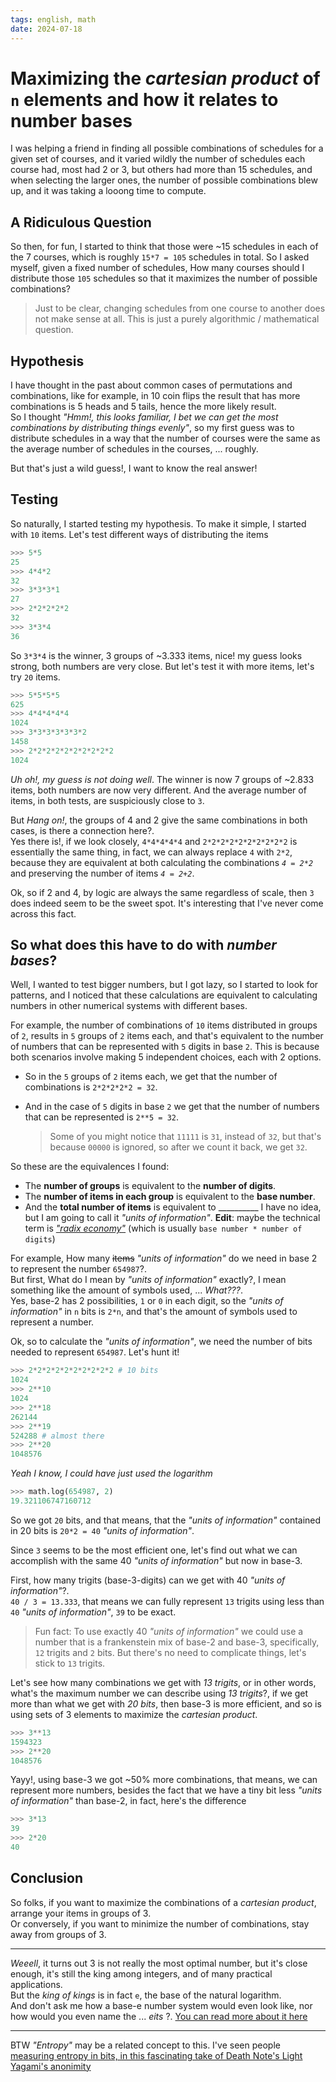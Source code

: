```yaml
---
tags: english, math
date: 2024-07-18
---
```


# Maximizing the *cartesian product* of `n` elements and how it relates to number bases

I was helping a friend in finding all possible combinations of schedules for a given set of courses, and it varied wildly the number of schedules each course had, most had 2 or 3, but others had more than 15 schedules, and when selecting the larger ones, the number of possible combinations blew up, and it was taking a looong time to compute.

## A Ridiculous Question

So then, for fun, I started to think that those were ~15 schedules in each of the 7 courses, which is roughly `15*7 = 105` schedules in total. So I asked myself, given a fixed number of schedules, How many courses should I distribute those `105` schedules so that it maximizes the number of possible combinations?

> Just to be clear, changing schedules from one course to another does not make sense at all. This is just a purely algorithmic / mathematical question.

## Hypothesis

I have thought in the past about common cases of permutations and combinations, like for example, in 10 coin flips the result that has more combinations is 5 heads and 5 tails, hence the more likely result.\
So I thought *"Hmm!, this looks familiar, I bet we can get the most combinations by distributing things evenly"*, so my first guess was to distribute schedules in a way that the number of courses were the same as the average number of schedules in the courses, ... roughly.

But that's just a wild guess!, I want to know the real answer!

## Testing

So naturally, I started testing my hypothesis. To make it simple, I started with `10` items. Let's test different ways of distributing the items

```python
>>> 5*5
25
>>> 4*4*2
32
>>> 3*3*3*1
27
>>> 2*2*2*2*2
32
>>> 3*3*4
36
```

So `3*3*4` is the winner, 3 groups of ~3.333 items, nice! my guess looks strong, both numbers are very close. But let's test it with more items, let's try `20` items.

```python
>>> 5*5*5*5
625
>>> 4*4*4*4*4
1024
>>> 3*3*3*3*3*3*2
1458
>>> 2*2*2*2*2*2*2*2*2*2
1024
```

*Uh oh!, my guess is not doing well*. The winner is now 7 groups of ~2.833 items, both numbers are now very different. And the average number of items, in both tests, are suspiciously close to `3`.

But *Hang on!*, the groups of 4 and 2 give the same combinations in both cases, is there a connection here?.\
Yes there is!, if we look closely, `4*4*4*4*4` and `2*2*2*2*2*2*2*2*2*2` is essentially the same thing, in fact, we can always replace `4` with `2*2`, because they are equivalent at both calculating the combinations *`4 = 2*2`* and preserving the number of items *`4 = 2+2`*.

Ok, so if 2 and 4, by logic are always the same regardless of scale, then `3` does indeed seem to be the sweet spot. It's interesting that I've never come across this fact.

## So what does this have to do with *number bases*?

Well, I wanted to test bigger numbers, but I got lazy, so I started to look for patterns, and I noticed that these calculations are equivalent to calculating numbers in other numerical systems with different bases.

For example, the number of combinations of `10` items distributed in groups of `2`, results in `5` groups of `2` items each, and that's equivalent to the number of numbers that can be represented with `5` digits in base `2`. This is because both scenarios involve making 5 independent choices, each with 2 options.

- So in the `5` groups of `2` items each, we get that the number of combinations is `2*2*2*2*2 = 32`.
- And in the case of `5` digits in base `2` we get that the number of numbers that can be represented is `2**5 = 32`.

    > Some of you might notice that `11111` is `31`, instead of `32`, but that's because `00000` is ignored, so after we count it back, we get `32`.


So these are the equivalences I found:

- The **number of groups** is equivalent to the **number of digits**.
- The **number of items in each group** is equivalent to the **base number**.
- And the **total number of items** is equivalent to __________ I have no idea, but I am going to call it *"units of information"*. **Edit**: maybe the technical term is [*"radix economy"*](https://en.wikipedia.org/wiki/Non-integer_base_of_numeration#:~:text=radix%20economy) (which is usually `base number * number of digits`)

For example, How many ~~items~~ *"units of information"* do we need in base 2 to represent the number `654987`?.\
But first, What do I mean by *"units of information"* exactly?, I mean something like the amount of symbols used, ... *What???*.\
Yes, base-2 has 2 possibilities, `1` or `0` in each digit, so the *"units of information"* in `n` bits is `2*n`, and that's the amount of symbols used to represent a number.

Ok, so to calculate the *"units of information"*, we need the number of bits needed to represent `654987`. Let's hunt it!

```python
>>> 2*2*2*2*2*2*2*2*2*2 # 10 bits
1024
>>> 2**10
1024
>>> 2**18
262144
>>> 2**19
524288 # almost there
>>> 2**20
1048576
```

*Yeah I know, I could have just used the logarithm*

```python
>>> math.log(654987, 2)
19.321106747160712
```

So we got `20` bits, and that means, that the *"units of information"* contained in 20 bits is `20*2 = 40` *"units of information"*.

Since `3` seems to be the most efficient one, let's find out what we can accomplish with the same 40 *"units of information"* but now in base-3.

First, how many trigits (base-3-digits) can we get with 40 *"units of information"*?.\
`40 / 3 = 13.333`, that means we can fully represent `13` trigits using less than `40` *"units of information"*, `39` to be exact.

> Fun fact: To use exactly 40 *"units of information"* we could use a number that is a frankenstein mix of base-2 and base-3, specifically, `12` trigits and `2` bits. But there's no need to complicate things, let's stick to `13` trigits.

Let's see how many combinations we get with *13 trigits*, or in other words, what's the maximum number we can describe using *13 trigits*?, if we get more than what we get with *20 bits*, then base-3 is more efficient, and so is using sets of 3 elements to maximize the *cartesian product*.

```python
>>> 3**13
1594323
>>> 2**20
1048576
```

Yayy!, using base-3 we got ~50% more combinations, that means, we can represent more numbers, besides the fact that we have a tiny bit less *"units of information"* than base-2, in fact, here's the difference

```python
>>> 3*13
39
>>> 2*20
40
```

## Conclusion

So folks, if you want to maximize the combinations of a *cartesian product*, arrange your items in groups of 3.\
Or conversely, if you want to minimize the number of combinations, stay away from groups of 3.

---

*Weeell*, it turns out 3 is not really the most optimal number, but it's close enough, it's still the king among integers, and of many practical applications.\
But the *king of kings* is in fact `e`, the base of the natural logarithm.\
And don't ask me how a base-e number system would even look like, nor how would you even name the ... *eits* ?. [You can read more about it here](https://math.stackexchange.com/questions/446664/what-is-the-most-efficient-numerical-base-system)

---

BTW *"Entropy"* may be a related concept to this. I've seen people [measuring entropy in bits, in this fascinating take of Death Note's Light Yagami's anonimity](https://gwern.net/death-note-anonymity)
